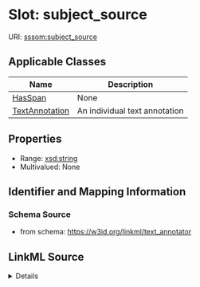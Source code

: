 # Slot: subject_source

URI: [sssom:subject_source](http://w3id.org/sssom/subject_source)



<!-- no inheritance hierarchy -->




## Applicable Classes

| Name | Description |
| --- | --- |
[HasSpan](HasSpan.md) | None
[TextAnnotation](TextAnnotation.md) | An individual text annotation






## Properties

* Range: [xsd:string](http://www.w3.org/2001/XMLSchema#string)
* Multivalued: None







## Identifier and Mapping Information







### Schema Source


* from schema: https://w3id.org/linkml/text_annotator




## LinkML Source

<details>
```yaml
name: subject_source
from_schema: https://w3id.org/linkml/text_annotator
exact_mappings:
- oa:hasBody
rank: 1000
slot_uri: sssom:subject_source
alias: subject_source
owner: HasSpan
domain_of:
- HasSpan
range: string

```
</details>